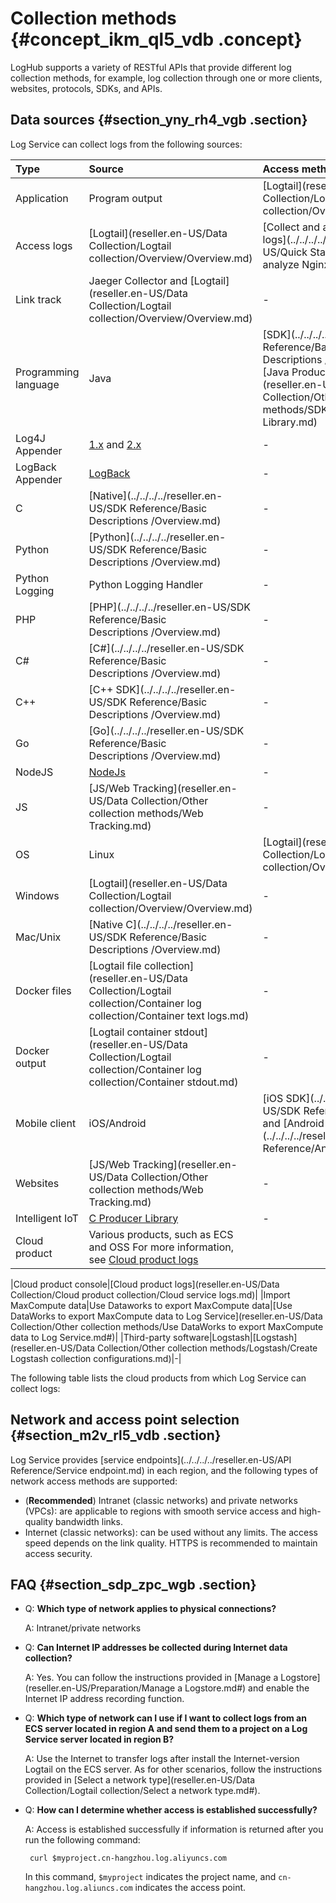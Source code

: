 # Collection methods {#concept_ikm_ql5_vdb .concept}

LogHub supports a variety of RESTful APIs that provide different log collection methods, for example, log collection through one or more clients, websites, protocols, SDKs, and APIs.

## Data sources {#section_yny_rh4_vgb .section}

Log Service can collect logs from the following sources:

|Type|Source|Access method|Details|
|:---|:-----|:------------|:------|
|Application|Program output|[Logtail](reseller.en-US/Data Collection/Logtail collection/Overview/Overview.md)|-|
|Access logs|[Logtail](reseller.en-US/Data Collection/Logtail collection/Overview/Overview.md)|[Collect and analyze Nginx access logs](../../../../reseller.en-US/Quick Start/Collect and analyze Nginx access logs.md#)|
|Link track|Jaeger Collector and [Logtail](reseller.en-US/Data Collection/Logtail collection/Overview/Overview.md)|-|
|Programming language|Java|[SDK](../../../../reseller.en-US/SDK Reference/Basic Descriptions /Overview.md) and [Java Producer Library](reseller.en-US/Data Collection/Other collection methods/SDK collection/Producer Library.md)|-|
|Log4J Appender|[1.x](https://github.com/aliyun/aliyun-log-log4j-appender) and [2.x](https://github.com/aliyun/aliyun-log-log4j2-appender)|-|
|LogBack Appender|[LogBack](https://github.com/aliyun/aliyun-log-logback-appender)|-|
|C|[Native](../../../../reseller.en-US/SDK Reference/Basic Descriptions /Overview.md)|-|
|Python|[Python](../../../../reseller.en-US/SDK Reference/Basic Descriptions /Overview.md)|-|
|Python Logging|Python Logging Handler|-|
|PHP|[PHP](../../../../reseller.en-US/SDK Reference/Basic Descriptions /Overview.md)|-|
|C\#|[C\#](../../../../reseller.en-US/SDK Reference/Basic Descriptions /Overview.md)|-|
|C++|[C++ SDK](../../../../reseller.en-US/SDK Reference/Basic Descriptions /Overview.md)|-|
|Go|[Go](../../../../reseller.en-US/SDK Reference/Basic Descriptions /Overview.md)|-|
|NodeJS|[NodeJs](https://github.com/aliyun-UED/aliyun-sdk-js)|-|
|JS|[JS/Web Tracking](reseller.en-US/Data Collection/Other collection methods/Web Tracking.md)|-|
|OS|Linux|[Logtail](reseller.en-US/Data Collection/Logtail collection/Overview/Overview.md)|-|
|Windows|[Logtail](reseller.en-US/Data Collection/Logtail collection/Overview/Overview.md)|-|
|Mac/Unix|[Native C](../../../../reseller.en-US/SDK Reference/Basic Descriptions /Overview.md)|-|
|Docker files|[Logtail file collection](reseller.en-US/Data Collection/Logtail collection/Container log collection/Container text logs.md)|-|
|Docker output|[Logtail container stdout](reseller.en-US/Data Collection/Logtail collection/Container log collection/Container stdout.md)|-|
|Mobile client|iOS/Android|[iOS SDK](../../../../reseller.en-US/SDK Reference/IOS SDK.md#) and [Android SDK](../../../../reseller.en-US/SDK Reference/Android SDK.md)|-|
|Websites|[JS/Web Tracking](reseller.en-US/Data Collection/Other collection methods/Web Tracking.md)|-|
|Intelligent IoT|[C Producer Library](https://github.com/aliyun/aliyun-log-c-sdk)|-|
|Cloud product|Various products, such as ECS and OSS For more information, see [Cloud product logs](#)

 |Cloud product console|[Cloud product logs](reseller.en-US/Data Collection/Cloud product collection/Cloud service logs.md)|
|Import MaxCompute data|Use Dataworks to export MaxCompute data|[Use DataWorks to export MaxCompute data to Log Service](reseller.en-US/Data Collection/Other collection methods/Use DataWorks to export MaxCompute data to Log Service.md#)|
|Third-party software|Logstash|[Logstash](reseller.en-US/Data Collection/Other collection methods/Logstash/Create Logstash collection configurations.md)|-|

The following table lists the cloud products from which Log Service can collect logs:

 

## Network and access point selection {#section_m2v_rl5_vdb .section}

Log Service provides [service endpoints](../../../../reseller.en-US/API Reference/Service endpoint.md) in each region, and the following types of network access methods are supported:

-   \(**Recommended**\) Intranet \(classic networks\) and private networks \(VPCs\): are applicable to regions with smooth service access and high-quality bandwidth links.
-   Internet \(classic networks\): can be used without any limits. The access speed depends on the link quality. HTTPS is recommended to maintain access security.

## FAQ {#section_sdp_zpc_wgb .section}

-   Q: **Which type of network applies to physical connections?** 

    A: Intranet/private networks

-   Q: **Can Internet IP addresses be collected during Internet data collection?** 

    A: Yes. You can follow the instructions provided in [Manage a Logstore](reseller.en-US/Preparation/Manage a Logstore.md#) and enable the Internet IP address recording function.

-   Q: **Which type of network can I use if I want to collect logs from an ECS server located in region A and send them to a project on a Log Service server located in region B?** 

    A: Use the Internet to transfer logs after install the Internet-version Logtail on the ECS server. As for other scenarios, follow the instructions provided in [Select a network type](reseller.en-US/Data Collection/Logtail collection/Select a network type.md#).

-   Q: **How can I determine whether access is established successfully?** 

    A: Access is established successfully if information is returned after you run the following command:

    ```
     curl $myproject.cn-hangzhou.log.aliyuncs.com
    ```

    In this command, `$myproject` indicates the project name, and `cn-hangzhou.log.aliuncs.com` indicates the access point.



